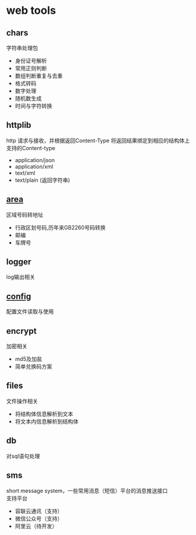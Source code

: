 # web tools

## chars
字符串处理包
- 身份证号解析
- 常用正则判断
- 数组判断重复与去重
- 格式转码
- 数字处理
- 随机数生成
- 时间与字符转换

## httplib
http 请求与接收，并根据返回Content-Type 将返回结果绑定到相应的结构体上<br>
支持的Content-type
- application/json
- application/xml
- text/xml
- text/plain (返回字符串)

## [area](https://github.com/vgmdj/utils/tree/master/area)
区域号码转地址
- 行政区划号码,历年来GB2260号码转换
- 邮编
- 车牌号

## logger
log输出相关

## [config](https://github.com/vgmdj/utils/tree/master/config)
配置文件读取与使用

## encrypt
加密相关
- md5及加盐
- 简单兑换码方案

## files
文件操作相关
- 将结构体信息解析到文本
- 将文本内信息解析到结构体

## db
对sql语句处理

## sms
short message system，一些常用消息（短信）平台的消息推送接口<br>
支持平台
- 容联云通讯（支持）
- 微信公众号（支持）
- 阿里云（待开发）


